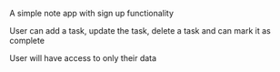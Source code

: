 A simple note app with sign up functionality 

User can add a task, update the task, delete a task and can mark it as complete

User will have access to only their data
